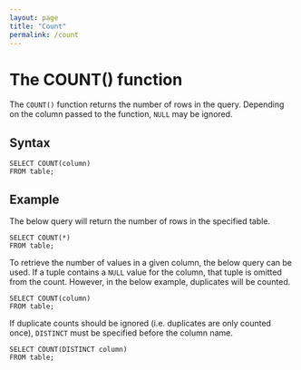 ```yaml
---
layout: page
title: "Count"
permalink: /count
---
```


# The COUNT() function
The `COUNT()` function returns the number of rows in the query. Depending on the column passed to the function, `NULL` may be ignored.

## Syntax
```
SELECT COUNT(column)
FROM table;
```

## Example

The below query will return the number of rows in the specified table.
```
SELECT COUNT(*)
FROM table;
```

To retrieve the number of values in a given column, the below query can be used. If a tuple contains a `NULL` value for the column, that tuple is omitted from the count. However, in the below example, duplicates will be counted.
```
SELECT COUNT(column)
FROM table;
```

If duplicate counts should be ignored (i.e. duplicates are only counted once), `DISTINCT` must be specified before the column name.
```
SELECT COUNT(DISTINCT column)
FROM table;
```